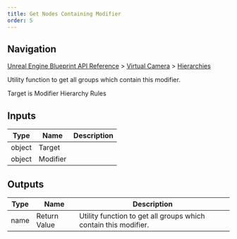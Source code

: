 ```yaml
---
title: Get Nodes Containing Modifier
order: 5
---
```

## Navigation

[Unreal Engine Blueprint API Reference](https://dev.epicgames.com/documentation/en-us/unreal-engine/BlueprintAPI) > [Virtual Camera](https://dev.epicgames.com/documentation/en-us/unreal-engine/BlueprintAPI/VirtualCamera_1) > [Hierarchies](https://dev.epicgames.com/documentation/en-us/unreal-engine/BlueprintAPI/VirtualCamera_1/Hierarchies)

Utility function to get all groups which contain this modifier.

Target is Modifier Hierarchy Rules

## Inputs

| Type | Name | Description |
| --- | --- | --- |
| object | Target |  |
| object | Modifier |  |

## Outputs

| Type | Name | Description |
| --- | --- | --- |
| name | Return Value | Utility function to get all groups which contain this modifier. |
